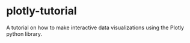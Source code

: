 # plotly-tutorial
A tutorial on how to make interactive data visualizations using the Plotly python library.
